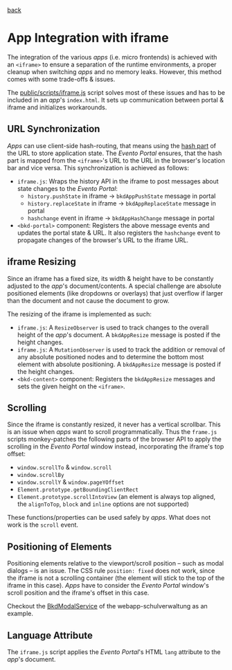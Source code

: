 [back](../README.md)

# App Integration with iframe

The integration of the various _apps_ (i.e. micro frontends) is achieved with an `<iframe>` to ensure a separation of the runtime environments, a proper cleanup when switching _apps_ and no memory leaks. However, this method comes with some trade-offs & issues.

The [public/scripts/iframe.js](../public/scripts/iframe.js) script solves most of these issues and has to be included in an _app_'s `index.html`. It sets up communication between portal & iframe and initializes workarounds.

## URL Synchronization

_Apps_ can use client-side hash-routing, that means using the [hash part](https://developer.mozilla.org/en-US/docs/Web/API/URL/hash) of the URL to store application state. The _Evento Portal_ ensures, that the hash part is mapped from the `<iframe>`'s URL to the URL in the browser's location bar and vice versa. This synchronization is achieved as follows:

- `iframe.js`: Wraps the history API in the iframe to post messages about state changes to the _Evento Portal_:
  - `history.pushState` in iframe → `bkdAppPushState` message in portal
  - `history.replaceState` in iframe → `bkdAppReplaceState` message in portal
  - `hashchange` event in iframe → `bkdAppHashChange` message in portal
- `<bkd-portal>` component: Registers the above message events and updates the portal state & URL. It also registers the `hashchange` event to propagate changes of the browser's URL to the iframe URL.

## iframe Resizing

Since an iframe has a fixed size, its width & height have to be constantly adjusted to the _app_'s document/contents. A special challenge are absolute positioned elements (like dropdowns or overlays) that just overflow if larger than the document and not cause the document to grow.

The resizing of the iframe is implemented as such:

- `iframe.js`: A `ResizeObserver` is used to track changes to the overall height of the _app_'s document. A `bkdAppResize` message is posted if the height changes.
- `iframe.js`: A `MutationObserver` is used to track the addition or removal of any absolute positioned nodes and to determine the bottom most element with absolute positioning. A `bkdAppResize` message is posted if the height changes.
- `<bkd-content>` component: Registers the `bkdAppResize` messages and sets the given height on the `<iframe>`.

## Scrolling

Since the iframe is constantly resized, it never has a vertical scrollbar. This is an issue when _apps_ want to scroll programmatically. Thus the `frame.js` scripts monkey-patches the following parts of the browser API to apply the scrolling in the _Evento Portal_ window instead, incorporating the iframe's top offset:

- `window.scrollTo` & `window.scroll`
- `window.scrollBy`
- `window.scrollY` & `window.pageYOffset`
- `Element.prototype.getBoundingClientRect`
- `Element.prototype.scrollIntoView` (an element is always top aligned, the `alignToTop`, `block` and `inline` options are not supported)

These functions/properties can be used safely by _apps_. What does not work is the `scroll` event.

## Positioning of Elements

Positioning elements relative to the viewport/scroll position – such as modal dialogs – is an issue. The CSS rule `position: fixed` does not work, since the iframe is not a scrolling container (the element will stick to the top of the iframe in this case). _Apps_ have to consider the _Evento Portal_ window's scroll position and the iframe's offset in this case.

Checkout the [BkdModalService](https://github.com/bkd-mba-fbi/webapp-schulverwaltung/blob/main/src/app/shared/services/bkd-modal.service.ts) of the webapp-schulverwaltung as an example.

## Language Attribute

The `iframe.js` script applies the _Evento Portal_'s HTML `lang` attribute to the _app_'s document.
